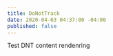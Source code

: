 ```yaml
---
title: DoNotTrack
date: 2020-04-03 04:37:00 -04:00
published: false
---
```


Test DNT content rendenring